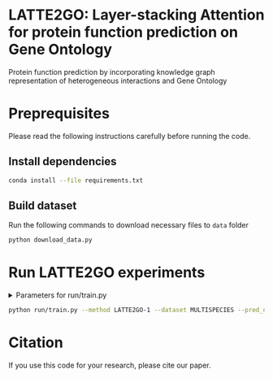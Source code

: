 # LATTE2GO: Layer-stacking Attention for protein function prediction on Gene Ontology
Protein function prediction by incorporating knowledge graph representation of heterogeneous interactions and Gene Ontology

# Preprequisites
Please read the following instructions carefully before running the code.

## Install dependencies
```bash
conda install --file requirements.txt
```
## Build dataset
Run the following commands to download necessary files to `data` folder
```bash
python download_data.py
```

# Run LATTE2GO experiments
<details><summary>Parameters for run/train.py</summary> 
```yml
dataset:
  values: [ "MULTISPECIES" ]
pred_ntypes:
  values: [ 'molecular_function', 'biological_process', 'cellular_component', 'molecular_function biological_process cellular_component' ]
method:
  values: [ "LATTE2GO-1", "LATTE-1", "LATTE2GO-2", "HGT", "DeepGraphGO", "MLP", "DeepGOZero", "RGCN" ]
inductive:
  values: [ false ]
seed:
  values: [ 1 ]
```
</details>

```bash
python run/train.py --method LATTE2GO-1 --dataset MULTISPECIES --pred_ntypes molecular_function --seed 1
```

# Citation
If you use this code for your research, please cite our paper.